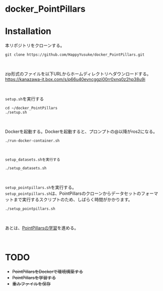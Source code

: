 # docker_PointPillars

# Installation
本リポジトリをクローンする。

```
git clone https://github.com/HappyYusuke/docker_PointPillars.git
```

</br>

zip形式のファイルを以下URLからホームディレクトリへダウンロードする。</br>
https://kanazawa-it.box.com/s/p66u40evncggzi00rr0xnq0z2hp38u9i

</br>

```setup.sh```を実行する

```
cd ~/docker_PointPillars
./setup.sh
```

</br>

Dockerを起動する。Dockerを起動すると、プロンプトの@以降がros2になる。

```
./run-docker-container.sh
```

</br>

```setup_datasets.shを実行する```

```
./setup_datasets.sh
```

</br>

```setup_pointpillars.sh```を実行する。</br>
```setup_pointpillars.sh```は、PointPillarsのクローンからデータセットのフォーマットまで実行するスクリプトのため、しばらく時間がかかります。

```
./setup_pointpillars.sh
```

</br>

あとは、[PointPillarsの学習](https://github.com/zhulf0804/PointPillars#training)を進める。

</br>

# TODO

* ~~PointPillarsをDockerで環境構築する~~
* ~~PointPillarsを学習する~~
* ~~重みファイルを保存~~
